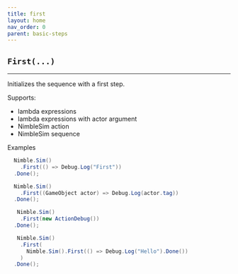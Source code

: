 ```yaml
---
title: first
layout: home
nav_order: 0
parent: basic-steps
---
```


## `First(...)`

-------

Initializes the sequence with a first step.

Supports:

  - lambda expressions
  - lambda expressions with actor argument
  - NimbleSim action
  - NimbleSim sequence

Examples

```csharp
  Nimble.Sim()
    .First(() => Debug.Log("First"))
  .Done();
```

```csharp
  Nimble.Sim()
    .First((GameObject actor) => Debug.Log(actor.tag))
  .Done();
```

```csharp
   Nimble.Sim()
    .First(new ActionDebug())
  .Done();
```

```csharp
   Nimble.Sim()
    .First(
      Nimble.Sim().First(() => Debug.Log("Hello").Done())
    )
  .Done();
```
